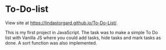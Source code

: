 # To-Do-list

View site at https://lindastorgard.github.io/To-Do-List/.


This is my first project in JavaScript. The task was to make a simple To Do list with Vanilla JS where you could add tasks, hide tasks and mark tasks as done. A sort function was also implemented.
